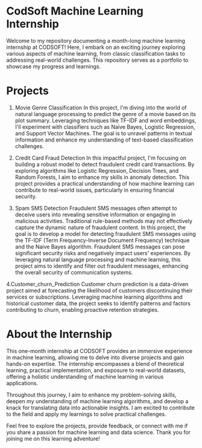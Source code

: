 # CodSoft Machine Learning Internship
Welcome to my repository documenting a month-long machine learning internship at CODSOFT! Here, I embark on an exciting journey exploring various aspects of machine learning, from classic classification tasks to addressing real-world challenges. This repository serves as a portfolio to showcase my progress and learnings.

# Projects
1. Movie Genre Classification
In this project, I'm diving into the world of natural language processing to predict the genre of a movie based on its plot summary. Leveraging techniques like TF-IDF and word embeddings, I'll experiment with classifiers such as Naive Bayes, Logistic Regression, and Support Vector Machines. The goal is to unravel patterns in textual information and enhance my understanding of text-based classification challenges.

2. Credit Card Fraud Detection
In this impactful project, I'm focusing on building a robust model to detect fraudulent credit card transactions. By exploring algorithms like Logistic Regression, Decision Trees, and Random Forests, I aim to enhance my skills in anomaly detection. This project provides a practical understanding of how machine learning can contribute to real-world issues, particularly in ensuring financial security.

3. Spam SMS Detection
Fraudulent SMS messages often attempt to deceive users into revealing sensitive information or engaging in malicious activities. Traditional rule-based methods may not effectively capture the dynamic nature of fraudulent content.
In this project, the goal is to develop a model for detecting fraudulent SMS messages using the TF-IDF (Term Frequency-Inverse Document Frequency) technique and the Naive Bayes algorithm. Fraudulent SMS messages can pose significant security risks and negatively impact users' experiences. By leveraging natural language processing and machine learning, this project aims to identify and filter out fraudulent messages, enhancing the overall security of communication systems.

4.Customer_churn_Prediction
Customer churn prediction is a data-driven project aimed at forecasting the likelihood of customers discontinuing their services or subscriptions. Leveraging machine learning algorithms and historical customer data, the project seeks to identify patterns and factors contributing to churn, enabling proactive retention strategies.

# About the Internship
This one-month internship at CODSOFT provides an immersive experience in machine learning, allowing me to delve into diverse projects and gain hands-on expertise. The internship encompasses a blend of theoretical learning, practical implementation, and exposure to real-world datasets, offering a holistic understanding of machine learning in various applications.

Throughout this journey, I aim to enhance my problem-solving skills, deepen my understanding of machine learning algorithms, and develop a knack for translating data into actionable insights. I am excited to contribute to the field and apply my learnings to solve practical challenges.

Feel free to explore the projects, provide feedback, or connect with me if you share a passion for machine learning and data science. Thank you for joining me on this learning adventure!

